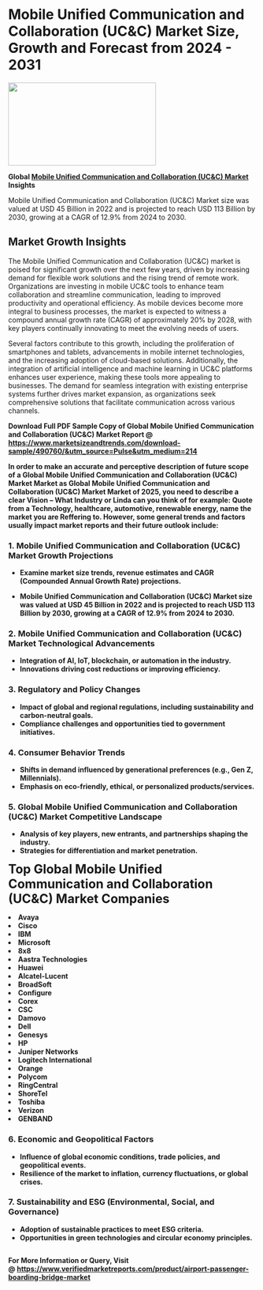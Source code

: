 <H1>Mobile Unified Communication and Collaboration (UC&C) Market Size, Growth and Forecast from 2024 - 2031</H1><img class="aligncenter size-medium wp-image-584254" src="https://thirdeyenews.in/wp-content/uploads/2024/09/Global-Market-Research-300x168.jpeg" alt="" width="300" height="168" /><p><strong>Global&nbsp;<a href="https://www.marketsizeandtrends.com/download-sample/490760/&amp;utm_source=Pulse&amp;utm_medium=214">Mobile Unified Communication and Collaboration (UC&C) Market</a> Insights</strong></p><p>Mobile Unified Communication and Collaboration (UC&C) Market size was valued at USD 45 Billion in 2022 and is projected to reach USD 113 Billion by 2030, growing at a CAGR of 12.9% from 2024 to 2030.</p><p><h2>Market Growth Insights</h2> <p>The Mobile Unified Communication and Collaboration (UC&C) market is poised for significant growth over the next few years, driven by increasing demand for flexible work solutions and the rising trend of remote work. Organizations are investing in mobile UC&C tools to enhance team collaboration and streamline communication, leading to improved productivity and operational efficiency. As mobile devices become more integral to business processes, the market is expected to witness a compound annual growth rate (CAGR) of approximately 20% by 2028, with key players continually innovating to meet the evolving needs of users.</p> <p><strong></strong></p> <p>Several factors contribute to this growth, including the proliferation of smartphones and tablets, advancements in mobile internet technologies, and the increasing adoption of cloud-based solutions. Additionally, the integration of artificial intelligence and machine learning in UC&C platforms enhances user experience, making these tools more appealing to businesses. The demand for seamless integration with existing enterprise systems further drives market expansion, as organizations seek comprehensive solutions that facilitate communication across various channels.</p> <p><strong></p><p><span class=""><strong>Download Full PDF Sample Copy of Global Mobile Unified Communication and Collaboration (UC&C) Market Report</strong> @ <a href="https://www.marketsizeandtrends.com/download-sample/490760/&amp;utm_source=Pulse&amp;utm_medium=214" target="_blank">https://www.marketsizeandtrends.com/download-sample/490760/&amp;utm_source=Pulse&amp;utm_medium=214</a></span></p><p>In order to make an accurate and perceptive description of future scope of a Global&nbsp;Mobile Unified Communication and Collaboration (UC&C) Market Market as Global&nbsp;Mobile Unified Communication and Collaboration (UC&C) Market Market of 2025, you need to describe a clear Vision &ndash; What Industry or Linda can you think of for example: Quote from a Technology, healthcare, automotive, renewable energy, name the market you are Reffering to. However, some general trends and factors usually impact market reports and their future outlook include:</p><h3>1.&nbsp;<strong>Mobile Unified Communication and Collaboration (UC&C) Market Growth Projections</strong></h3><ul><li>Examine market size trends, revenue estimates and CAGR (Compounded Annual Growth Rate) projections.</li><li><p>Mobile Unified Communication and Collaboration (UC&C) Market size was valued at USD 45 Billion in 2022 and is projected to reach USD 113 Billion by 2030, growing at a CAGR of 12.9% from 2024 to 2030.</p></li></ul><h3>2.&nbsp;<strong>Mobile Unified Communication and Collaboration (UC&C) Market Technological Advancements</strong></h3><ul><li>Integration of AI, IoT, blockchain, or automation in the industry.</li><li>Innovations driving cost reductions or improving efficiency.</li></ul><h3>3.&nbsp;<strong>Regulatory and Policy Changes</strong></h3><ul><li>Impact of global and regional regulations, including sustainability and carbon-neutral goals.</li><li>Compliance challenges and opportunities tied to government initiatives.</li></ul><h3>4.&nbsp;<strong>Consumer Behavior Trends</strong></h3><ul><li>Shifts in demand influenced by generational preferences (e.g., Gen Z, Millennials).</li><li>Emphasis on eco-friendly, ethical, or personalized products/services.</li></ul><h3>5.&nbsp;<strong>Global Mobile Unified Communication and Collaboration (UC&C) Market Competitive Landscape</strong></h3><ul><li>Analysis of key players, new entrants, and partnerships shaping the industry.</li><li>Strategies for differentiation and market penetration.</li></ul><p data-pm-slice="1 1 []"><span style="color: inherit; font-family: inherit; font-size: 25px;">Top Global Mobile Unified Communication and Collaboration (UC&C) Market Companies</span></p><div class="" data-test-id=""><p><li>Avaya</li><li> Cisco</li><li> IBM</li><li> Microsoft</li><li> 8x8</li><li> Aastra Technologies</li><li> Huawei</li><li> Alcatel-Lucent</li><li> BroadSoft</li><li> Configure</li><li> Corex</li><li> CSC</li><li> Damovo</li><li> Dell</li><li> Genesys</li><li> HP</li><li> Juniper Networks</li><li> Logitech International</li><li> Orange</li><li> Polycom</li><li> RingCentral</li><li> ShoreTel</li><li> Toshiba</li><li> Verizon</li><li> GENBAND</li></p></div><h3>6.&nbsp;<strong>Economic and Geopolitical Factors</strong></h3><ul><li>Influence of global economic conditions, trade policies, and geopolitical events.</li><li>Resilience of the market to inflation, currency fluctuations, or global crises.</li></ul><h3>7.&nbsp;<strong>Sustainability and ESG (Environmental, Social, and Governance)</strong></h3><ul><li>Adoption of sustainable practices to meet ESG criteria.</li><li>Opportunities in green technologies and circular economy principles.</li></ul><h2><strong style="font-size: 14px;">For More Information or Query, Visit @&nbsp;</strong><a style="background-color: #ffffff; font-size: 14px;" href="https://www.marketsizeandtrends.com/report/mobile-unified-communication-and-collaboration-ucc-market/" target="_blank">https://www.verifiedmarketreports.com/product/airport-passenger-boarding-bridge-market</a></h2>
